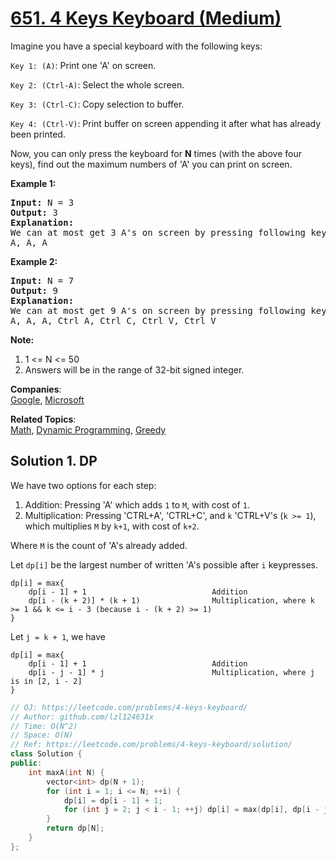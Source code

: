 # [651. 4 Keys Keyboard (Medium)](https://leetcode.com/problems/4-keys-keyboard/)

<p>Imagine you have a special keyboard with the following keys: </p>
<p><code>Key 1: (A)</code>:  Print one 'A' on screen.</p>
<p><code>Key 2: (Ctrl-A)</code>: Select the whole screen.</p>
<p><code>Key 3: (Ctrl-C)</code>: Copy selection to buffer.</p>
<p><code>Key 4: (Ctrl-V)</code>: Print buffer on screen appending it after what has already been printed. </p>



<p>Now, you can only press the keyboard for <b>N</b> times (with the above four keys), find out the maximum numbers of 'A' you can print on screen.</p>


<p><b>Example 1:</b><br>
</p><pre><b>Input:</b> N = 3
<b>Output:</b> 3
<b>Explanation:</b> 
We can at most get 3 A's on screen by pressing following key sequence:
A, A, A
</pre>
<p></p>

<p><b>Example 2:</b><br>
</p><pre><b>Input:</b> N = 7
<b>Output:</b> 9
<b>Explanation:</b> 
We can at most get 9 A's on screen by pressing following key sequence:
A, A, A, Ctrl A, Ctrl C, Ctrl V, Ctrl V
</pre>
<p></p>

<p><b>Note:</b><br>
</p><ol>
<li>1 &lt;= N &lt;= 50 </li>
<li>Answers will be in the range of 32-bit signed integer.</li>
</ol>
<p></p>


**Companies**:  
[Google](https://leetcode.com/company/google), [Microsoft](https://leetcode.com/company/microsoft)

**Related Topics**:  
[Math](https://leetcode.com/tag/math/), [Dynamic Programming](https://leetcode.com/tag/dynamic-programming/), [Greedy](https://leetcode.com/tag/greedy/)

## Solution 1. DP
We have two options for each step:

1. Addition: Pressing 'A' which adds `1` to `M`, with cost of `1`.
1. Multiplication: Pressing 'CTRL+A', 'CTRL+C', and `k` 'CTRL+V's (`k >= 1`), which multiplies `M` by `k+1`, with cost of `k+2`.

Where `M` is the count of 'A's already added.

Let `dp[i]` be the largest number of written 'A's possible after `i` keypresses.

```
dp[i] = max{
    dp[i - 1] + 1                            Addition
    dp[i - (k + 2)] * (k + 1)                Multiplication, where k >= 1 && k <= i - 3 (because i - (k + 2) >= 1)
}
```

Let `j = k + 1`, we have

```
dp[i] = max{
    dp[i - 1] + 1                            Addition
    dp[i - j - 1] * j                        Multiplication, where j is in [2, i - 2]
}
```

```cpp
// OJ: https://leetcode.com/problems/4-keys-keyboard/
// Author: github.com/lzl124631x
// Time: O(N^2)
// Space: O(N)
// Ref: https://leetcode.com/problems/4-keys-keyboard/solution/
class Solution {
public:
    int maxA(int N) {
        vector<int> dp(N + 1);
        for (int i = 1; i <= N; ++i) {
            dp[i] = dp[i - 1] + 1;
            for (int j = 2; j < i - 1; ++j) dp[i] = max(dp[i], dp[i - j - 1] * j);
        }
        return dp[N];
    }
};
```